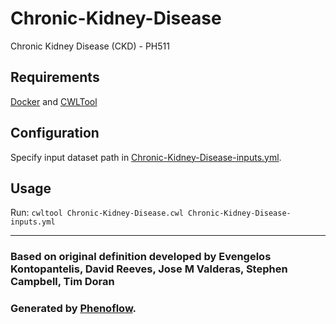 # Chronic-Kidney-Disease

Chronic Kidney Disease (CKD) - PH511

## Requirements

[Docker](https://docs.docker.com/install/) and [CWLTool](https://github.com/common-workflow-language/cwltool#install)

## Configuration

Specify input dataset path in [Chronic-Kidney-Disease-inputs.yml](Chronic-Kidney-Disease-inputs.yml).

## Usage

Run: `cwltool Chronic-Kidney-Disease.cwl Chronic-Kidney-Disease-inputs.yml`

***

### Based on original definition developed by Evengelos Kontopantelis, David Reeves, Jose M Valderas, Stephen Campbell, Tim Doran
### Generated by [Phenoflow](https://kclhi.org/phenoflow).
